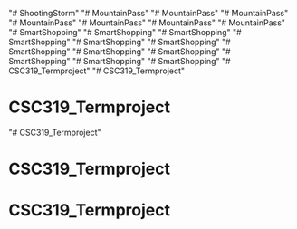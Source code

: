 "# ShootingStorm" 
"# MountainPass" 
"# MountainPass" 
"# MountainPass" 
"# MountainPass" 
"# MountainPass" 
"# MountainPass" 
"# MountainPass" 
"# SmartShopping" 
"# SmartShopping" 
"# SmartShopping" 
"# SmartShopping" 
"# SmartShopping" 
"# SmartShopping" 
"# SmartShopping" 
"# SmartShopping" 
"# SmartShopping" 
"# SmartShopping" 
"# SmartShopping" 
"# SmartShopping" 
"# CSC319_Termproject" 
"# CSC319_Termproject" 
# CSC319_Termproject
"# CSC319_Termproject" 
# CSC319_Termproject
# CSC319_Termproject
